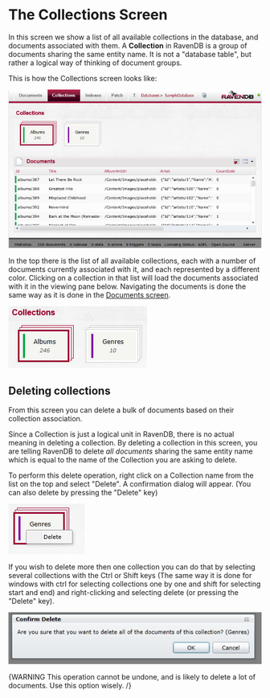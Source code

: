 # The Collections Screen

In this screen we show a list of all available collections in the database, and documents associated with them. A **Collection** in RavenDB is a group of documents sharing the same entity name. It is not a "database table", but rather a logical way of thinking of document groups.

This is how the Collections screen looks like:

![Figure 1: The Collections screen](Images/studio_collections_1.PNG)

In the top there is the list of all available collections, each with a number of documents currently associated with it, and each represented by a different color. Clicking on a collection in that list will load the documents associated with it in the viewing pane below. Navigating the documents is done the same way as it is done in the [Documents screen](documents).

![Figure 2: The list of available collection](Images/studio_collections_2.PNG)

## Deleting collections

From this screen you can delete a bulk of documents based on their collection association.

Since a Collection is just a logical unit in RavenDB, there is no actual meaning in deleting a collection. By deleting a collection in this screen, you are telling RavenDB to delete _all documents_ sharing the same entity name which is equal to the name of the Collection you are asking to delete.

To perform this delete operation, right click on a Collection name from the list on the top and select "Delete". A confirmation dialog will appear. (You can also delete by pressing the "Delete" key)

![Figure 3: Deleting a collection](Images/studio_collections_3.PNG)

If you wish to delete more then one collection you can do that by selecting several collections with the Ctrl or Shift keys (The same way it is done for windows with ctrl for selecting collections one by one and shift for selecting start and end) and right-clicking and selecting delete (or pressing the "Delete" key).

![](Images/studio_collections_4.PNG)

{WARNING This operation cannot be undone, and is likely to delete a lot of documents. Use this option wisely. /}
